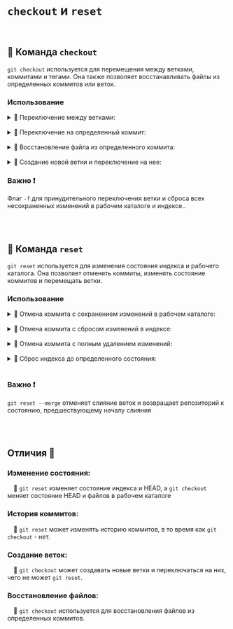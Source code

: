 # `checkout` и `reset`

<br>

## 🚩 Команда `checkout`
`git checkout` используется для перемещения между ветками, коммитами и тегами. Она также позволяет восстанавливать файлы из определенных коммитов или веток.

### Использование
  <details>
   <summary>🔹 Переключение между ветками:</summary>
    
  <br>
      
  ```sh
  git checkout <branch_name>
  ```
  </details>
  <br>
  <details>
   <summary>🔹 Переключение на определенный коммит:</summary>
       
  <br>
      
  ```sh
  git checkout <commit_hash>
  ```
  👆 `HEAD` будет указывать не на ветку, а на конкретный коммит
  
  </details>
   <br>
  <details>
   <summary>🔹 Восстановление файла из определенного коммита:</summary>
    
  <br>
      
   ```sh
   git checkout <commit_hash> -- <file_path>
   ```
  </details>
  <br>
  <details>
    <summary>🔹 Создание новой ветки и переключение на нее:</summary>
        
  <br>
      
   ```sh
   git checkout -b <new_branch_name>
   ```
  </details>

### Важно ❗
Флаг `-f` для принудительного переключения ветки и сброса всех несохраненных изменений в рабочем каталоге и индексе..

<br>
<br>

## 🚩 Команда `reset`
`git reset` используется для изменения состояния индекса и рабочего каталога. Она позволяет отменять коммиты, изменять состояние коммитов и перемещать ветки.

### Использование
  <details>
    <summary>🔹 Отмена коммита с сохранением изменений в рабочем каталоге:</summary> 

<br>
    
   ```sh
   git reset --soft <commit_hash>
   ```
  </details>
<br>
  <details>
    <summary>🔹 Отмена коммита с сбросом изменений в индексе:</summary>
    
  <br>
    
   ```sh
   git reset --mixed <commit_hash>
   ```
  </details>
<br>
  <details>
    <summary>🔹 Отмена коммита с полным удалением изменений:</summary>
        
  <br>
    
   ```sh
   git reset --hard <commit_hash>
   ```
  </details>
<br>
  <details>
    <summary>🔹 Сброс индекса до определенного состояния:</summary>
        
  <br>
    
   ```sh
   git reset <commit_hash>
   ```
  </details>
  
<br>

### Важно ❗
`git reset --merge` отменяет слияние веток и возвращает репозиторий к состоянию, предшествующему началу слияния

<br>
<br>

## Отличия 🛑

### Изменение состояния: 
&emsp;🔵 `git reset` изменяет состояние индекса и HEAD, а `git checkout` меняет состояние HEAD и файлов в рабочем каталоге

### История коммитов: 
&emsp;🔵 `git reset` может изменять историю коммитов, в то время как `git checkout` - нет.

### Создание веток: 
&emsp;🔵 `git checkout` может создавать новые ветки и переключаться на них, чего не может `git reset`.

### Восстановление файлов: 
&emsp;🔵 `git checkout` используется для восстановления файлов из определенных коммитов.
